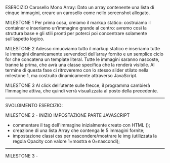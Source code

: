ESERCIZIO Carosello Mono Array:
Dato un array contenente una lista di cinque immagini, creare un carosello come nello screenshot allegato.

MILESTONE 1
Per prima cosa, creiamo il markup statico: costruiamo il container e inseriamo un’immagine grande al centro: avremo così la struttura base e gli stili pronti per poterci poi concentrare solamente sull’aspetto logico.

MILESTONE 2
Adesso rimuoviamo tutto il markup statico e inseriamo tutte le immagini dinamicamente servendoci dell’array fornito e un semplice ciclo for che concatena un template literal.
Tutte le immagini saranno nascoste, tranne la prima, che avrà una classe specifica che la renderà visibile.
Al termine di questa fase ci ritroveremo con lo stesso slider stilato nella milestone 1, ma costruito dinamicamente attraverso JavaScript.

MILESTONE 3
Al click dell’utente sulle frecce, il programma cambierà l’immagine attiva, che quindi verrà visualizzata al posto della precedente.

-----------------------------------------------------------------
SVOLGIMENTO ESERCIZIO:

MILESTONE 2 - INIZIO IMPOSTAZIONE PARTE JAVASCRIPT
- commentare il tag dell'immagine inizialmente creato con HTML ();
- creazione di una lista Array che contenga le 5 immagini fornite;
- impostazione classi css per nascondere/mostrare le img (utilizzata la regola Opacity con valore 1=mostra e 0=nascondi);
----------------------------------------------------------------

MILESTONE 3 - 